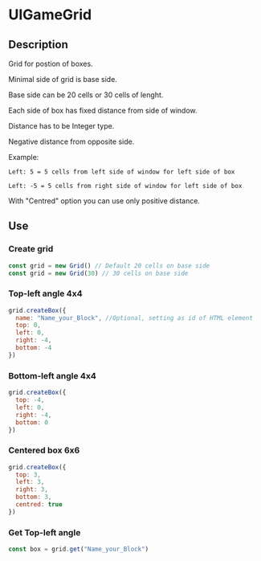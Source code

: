 # UIGameGrid

## Description
Grid for postion of boxes.

Minimal side of grid is base side.

Base side can be 20 cells or 30 cells of lenght.

Each side of box has fixed distance from side of window.

Distance has to be Integer type.

Negative distance from opposite side.

Example:

    Left: 5 = 5 cells from left side of window for left side of box
  
    Left: -5 = 5 cells from right side of window for left side of box

With "Centred" option you can use only positive distance.

## Use
### Create grid
```js
const grid = new Grid() // Default 20 cells on base side
const grid = new Grid(30) // 30 cells on base side
```

### Top-left angle 4x4
```js
grid.createBox({
  name: "Name_your_Block", //Optional, setting as id of HTML element
  top: 0,
  left: 0,
  right: -4,
  bottom: -4
})
```
### Bottom-left angle 4x4
```js
grid.createBox({
  top: -4,
  left: 0,
  right: -4,
  bottom: 0
})
```

### Centered box 6x6
```js
grid.createBox({
  top: 3,
  left: 3,
  right: 3,
  bottom: 3,
  centred: true
})
```

### Get Top-left angle
```js
const box = grid.get("Name_your_Block")
```
